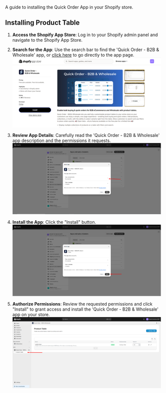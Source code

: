 A guide to installing the Quick Order App in your Shopify store.

## Installing Product Table

1. **Access the Shopify App Store**: Log in to your Shopify admin panel and navigate to the Shopify App Store.

2. **Search for the App**: Use the search bar to find the 'Quick Order - B2B & Wholesale' app, or [click here](https://apps.shopify.com/quick-order-b2b-and-wholesale) to go directly to the app page.
   ![Getting\_Started](/bigcommerce/images/GS1.png)

3. **Review App Details**: Carefully read the 'Quick Order - B2B & Wholesale' app description and the permissions it requests.
   ![Getting\_Started](/bigcommerce/images/read_permission.png)

4. **Install the App**: Click the "Install" button.
   ![Getting\_Started](/bigcommerce/images/Install_.png)

5. **Authorize Permissions**: Review the requested permissions and click "Install" to grant access and install the 'Quick Order - B2B & Wholesale' app on your store.
   ![Getting\_Started](/bigcommerce/images/installed.png)